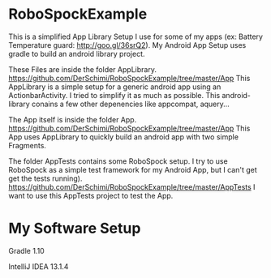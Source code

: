 RoboSpockExample
================
This is a simplified App Library Setup I use for some of my apps (ex: Battery Temperature guard: http://goo.gl/36srQ2).
My Android App Setup uses gradle to build an android library project. 

These Files are inside the folder AppLibrary.
https://github.com/DerSchimi/RoboSpockExample/tree/master/App
This AppLibrary is a simple setup for a generic android app using an ActionbarActivity. 
I tried to simplify it as much as possible.
This android-library conains a few other depenencies like appcompat, aquery...

The App itself is inside the folder App.
https://github.com/DerSchimi/RoboSpockExample/tree/master/App
This App uses AppLibrary to quickly build an android app with two simple Fragments.

The folder AppTests contains some RoboSpock setup. I try to use RoboSpock as a simple test framework for my Android App, but I can't get get the tests running).
https://github.com/DerSchimi/RoboSpockExample/tree/master/AppTests
I want to use this AppTests project to test the App. 


My Software Setup
=================
Gradle 1.10

IntelliJ IDEA 13.1.4


